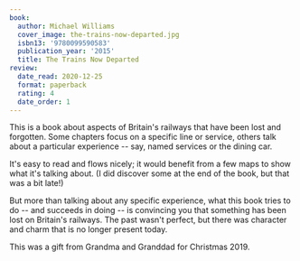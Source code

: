 ```yaml
---
book:
  author: Michael Williams
  cover_image: the-trains-now-departed.jpg
  isbn13: '9780099590583'
  publication_year: '2015'
  title: The Trains Now Departed
review:
  date_read: 2020-12-25
  format: paperback
  rating: 4
  date_order: 1
---
```


This is a book about aspects of Britain's railways that have been lost and forgotten.
Some chapters focus on a specific line or service, others talk about a particular experience -- say, named services or the dining car.

It's easy to read and flows nicely; it would benefit from a few maps to show what it's talking about.
(I did discover some at the end of the book, but that was a bit late!)

But more than talking about any specific experience, what this book tries to do -- and succeeds in doing -- is convincing you that something has been lost on Britain's railways.
The past wasn't perfect, but there was character and charm that is no longer present today.

This was a gift from Grandma and Granddad for Christmas 2019.
